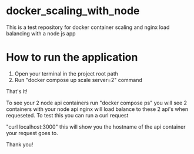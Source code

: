 # docker_scaling_with_node
This is a test repository for docker  container scaling and nginx load balancing with a node js app 

# How to run the application 

1. Open your terminal in the project root path
2. Run "docker compose up scale server=2" command 

That's It! 

To see your 2 node api containers run "docker compose ps" you will see 2 containers with your node api nginx will load balance to these 2  api's when requeseted. To test this you can run a curl request 

"curl localhost:3000" this will show you the hostname of the api container your request goes to.

Thank you!

